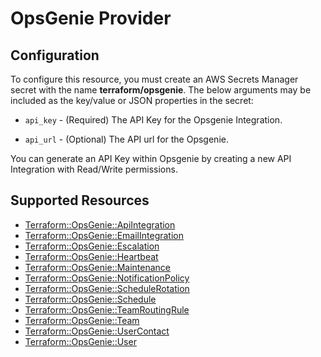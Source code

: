 # OpsGenie Provider

## Configuration

To configure this resource, you must create an AWS Secrets Manager secret with the name **terraform/opsgenie**. The below arguments may be included as the key/value or JSON properties in the secret:

* `api_key` - (Required) The API Key for the Opsgenie Integration.

* `api_url` - (Optional) The API url for the Opsgenie.

You can generate an API Key within Opsgenie by creating a new API Integration with Read/Write permissions.


## Supported Resources

* [Terraform::OpsGenie::ApiIntegration](../resources/opsgenie/Terraform-OpsGenie-ApiIntegration/docs/README.md)
* [Terraform::OpsGenie::EmailIntegration](../resources/opsgenie/Terraform-OpsGenie-EmailIntegration/docs/README.md)
* [Terraform::OpsGenie::Escalation](../resources/opsgenie/Terraform-OpsGenie-Escalation/docs/README.md)
* [Terraform::OpsGenie::Heartbeat](../resources/opsgenie/Terraform-OpsGenie-Heartbeat/docs/README.md)
* [Terraform::OpsGenie::Maintenance](../resources/opsgenie/Terraform-OpsGenie-Maintenance/docs/README.md)
* [Terraform::OpsGenie::NotificationPolicy](../resources/opsgenie/Terraform-OpsGenie-NotificationPolicy/docs/README.md)
* [Terraform::OpsGenie::ScheduleRotation](../resources/opsgenie/Terraform-OpsGenie-ScheduleRotation/docs/README.md)
* [Terraform::OpsGenie::Schedule](../resources/opsgenie/Terraform-OpsGenie-Schedule/docs/README.md)
* [Terraform::OpsGenie::TeamRoutingRule](../resources/opsgenie/Terraform-OpsGenie-TeamRoutingRule/docs/README.md)
* [Terraform::OpsGenie::Team](../resources/opsgenie/Terraform-OpsGenie-Team/docs/README.md)
* [Terraform::OpsGenie::UserContact](../resources/opsgenie/Terraform-OpsGenie-UserContact/docs/README.md)
* [Terraform::OpsGenie::User](../resources/opsgenie/Terraform-OpsGenie-User/docs/README.md)